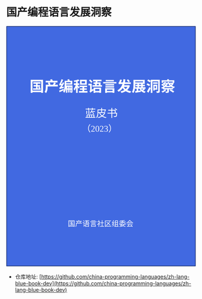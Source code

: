 # 国产编程语言发展洞察

![](cover.svg)

- 仓库地址: [https://github.com/china-programming-languages/zh-lang-blue-book-dev](https://github.com/china-programming-languages/zh-lang-blue-book-dev)

